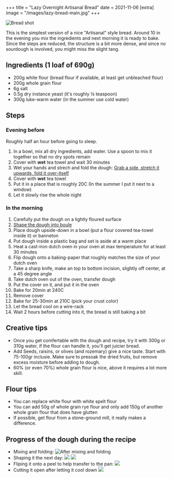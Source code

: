 +++
title = "Lazy Overnight Artisanal Bread"
date = 2021-11-06
[extra]
image = "/images/lazy-bread-main.jpg"
+++

![Bread shot](/images/lazy-bread-main.jpg)

This is the simplest version of a nice "Artisanal" style bread.
Around 10 in the evening you mix the ingredients and next morning it is ready to bake.
Since the steps are reduced, the structure is a bit more dense, and since no sourdough is involved, you might miss the slight tang.

## Ingredients (1 loaf of 690g)

- 200g white flour (bread flour if available, at least get unbleached flour)
- 200g whole grain flour
- 6g salt
- 0.5g dry instance yeast (it's roughly ⅛ teaspoon)
- 300g luke-warm water (in the summer use cold water)

## Steps
### Evening before
Roughly half an hour before going to sleep.

1. In a bowl, mix all dry ingredients, add water. Use a spoon to mix it together so that no dry spots remain
2. Cover with **wet** tea towel and wait 30 minutes
3. Wet your hands and strech and fold the dough: [Grab a side, stretch it upwards, fold it over-itself](https://www.theclevercarrot.com/2020/05/how-to-stretch-and-fold-sourdough/)
4. Cover with **wet** tea towel
5. Put it in a place that is roughly 20C (In the summer I put it next to a window)
6. Let it slowly rise the whole night

### In the morning

1. Carefully put the dough on a lightly floured surface
3. [Shape the dough into boule](https://www.youtube.com/watch?t=28&v=pmTPL2J8OZk)
4. Place dough upside-down in a bowl (put a flour covered tea-towel inside it) or banneton
5. Put dough inside a plastic bag and set is aside at a warm place
6. Heat a cast-iron dutch oven in your oven at max temperature for at least 30 minutes
7. Flip dough onto a baking-paper that roughly matches the size of your dutch oven
8. Take a sharp knife, make an top to bottom incision, slightly off center, at a 45 degree angle
9. Take dutch oven out of the oven, transfer dough
10. Put the cover on it, and put it in the oven
11. Bake for 20min at 240C
12. Remove cover
13. Bake for 25-30min at 210C (pick your crust color)
14. Let the bread cool on a wire-rack
15. Wait 2 hours before cutting into it, the bread is still baking a bit

## Creative tips
- Once you get comfertable with the dough and recipe, try it with 300g or 310g water, if the flour can handle it, you'll get juicier bread.
- Add Seeds, raisins, or olives (and rozemary) give a nice taste. Start with 75-100gr inclusie. Make sure to presoak the dried fruits, but remove excess moisture before adding to dough.
- 60% (or even 70%) whole grain flour is nice, above it requires a lot more skill.

## Flour tips
- You can replace white flour with white spelt flour
- You can add 50g of whole grain rye flour and only add 150g of another whole grain flour that does have glutten
- If possible, get flour from a stone-ground mill, it really makes a difference.


## Progress of the dough during the recipe

- Mixing and folding: ![After mixing and folding](/images/lazy-bread-after-mixing-and-folding.jpg)
- Shaping it the next day: ![](/images/lazy-bread-final-shaping-result.jpg)
  ![](/images/lazy-bread-final-shaping-result-2.jpg)
- Fliping it onto a peel to help transfer to the pan: ![](/images/lazy-bread-ready-for-baking.jpg)
- Cutting it open after letting it cool down ![](/images/lazy-bread-crumb-structure.jpg)